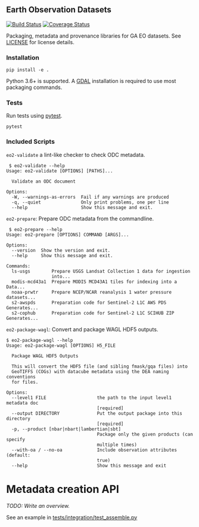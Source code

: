 ## Earth Observation Datasets

[![Build Status](https://travis-ci.org/GeoscienceAustralia/eo-datasets.svg?branch=develop)](https://travis-ci.org/GeoscienceAustralia/eo-datasets)
[![Coverage Status](https://coveralls.io/repos/GeoscienceAustralia/eo-datasets/badge.svg?branch=develop)](https://coveralls.io/r/GeoscienceAustralia/eo-datasets?branch=develop)

Packaging, metadata and provenance libraries for GA EO datasets. See [LICENSE](LICENSE) for
license details.

### Installation

    pip install -e .

Python 3.6+ is supported. A [GDAL](http://www.gdal.org/) installation is required 
to use most packaging commands.

### Tests

Run tests using [pytest](http://pytest.org/).

    pytest

### Included Scripts

`eo2-validate` a lint-like checker to check ODC metadata.

     $ eo2-validate --help
    Usage: eo2-validate [OPTIONS] [PATHS]...
    
      Validate an ODC document
    
    Options:
      -W, --warnings-as-errors  Fail if any warnings are produced
      -q, --quiet               Only print problems, one per line
      --help                    Show this message and exit.

`eo2-prepare`: Prepare ODC metadata from the commandline.

     $ eo2-prepare --help
    Usage: eo2-prepare [OPTIONS] COMMAND [ARGS]...
    
    Options:
      --version  Show the version and exit.
      --help     Show this message and exit.
    
    Commands:
      ls-usgs        Prepare USGS Landsat Collection 1 data for ingestion
                     into...
      modis-mcd43a1  Prepare MODIS MCD43A1 tiles for indexing into a Data...
      noaa-prwtr     Prepare NCEP/NCAR reanalysis 1 water pressure datasets...
      s2-awspds      Preparation code for Sentinel-2 L1C AWS PDS Generates...
      s2-cophub      Preparation code for Sentinel-2 L1C SCIHUB ZIP Generates...

`eo2-package-wagl`: Convert and package WAGL HDF5 outputs.

    $ eo2-package-wagl --help
    Usage: eo2-package-wagl [OPTIONS] H5_FILE
    
      Package WAGL HDF5 Outputs
    
      This will convert the HDF5 file (and sibling fmask/gqa files) into
      GeoTIFFS (COGs) with datacube metadata using the DEA naming conventions
      for files.
    
    Options:
      --level1 FILE                   the path to the input level1 metadata doc
                                      [required]
      --output DIRECTORY              Put the output package into this directory
                                      [required]
      -p, --product [nbar|nbart|lambertian|sbt]
                                      Package only the given products (can specify
                                      multiple times)
      --with-oa / --no-oa             Include observation attributes (default:
                                      true)
      --help                          Show this message and exit

# Metadata creation API

_TODO: Write an overview._ 

See an example in [tests/integration/test_assemble.py](tests/integration/test_assemble.py)
